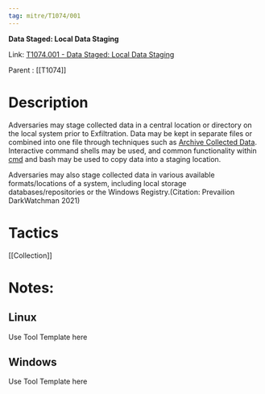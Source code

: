 ```yaml
---
tag: mitre/T1074/001
---
```


**Data Staged: Local Data Staging**

Link: [T1074.001 - Data Staged: Local Data Staging](https://attack.mitre.org/techniques/T1074/001)

Parent : [[T1074]]


# Description

Adversaries may stage collected data in a central location or directory on the local system prior to Exfiltration. Data may be kept in separate files or combined into one file through techniques such as [Archive Collected Data](https://attack.mitre.org/techniques/T1560). Interactive command shells may be used, and common functionality within [cmd](https://attack.mitre.org/software/S0106) and bash may be used to copy data into a staging location.

Adversaries may also stage collected data in various available formats/locations of a system, including local storage databases/repositories or the Windows Registry.(Citation: Prevailion DarkWatchman 2021)

# Tactics


[[Collection]]


# Notes:

## Linux

Use Tool Template here

## Windows

Use Tool Template here